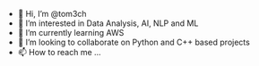 - 👋 Hi, I’m @tom3ch
- 👀 I’m interested in Data Analysis, AI, NLP and ML
- 🌱 I’m currently learning AWS
- 💞️ I’m looking to collaborate on Python and C++ based projects
- 📫 How to reach me ...
